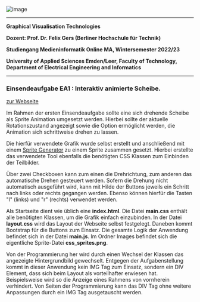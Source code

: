 ![image](https://user-images.githubusercontent.com/32162305/150810942-99672aac-99af-47ea-849b-ba263fae0c3f.png)

---

**Graphical Visualisation Technologies**

**Dozent: Prof. Dr. Felix Gers (Berliner Hochschule für Technik)**

**Studiengang Medieninformatik Online MA, Wintersemester 2022/23**

**University of Applied Sciences Emden/Leer, Faculty of Technology, Department of Electrical Engineering and
Informatics**

---

### Einsendeaufgabe EA1 : Interaktiv animierte Scheibe.

[zur Webseite](https://gvt.ckitte.de/ea1/)

Im Rahmen der ersten Einsendeaufgabe sollte eine sich drehende Scheibe als Sprite Animation umgesetzt werden. Hierbei sollte der aktuelle Rotationszustand angezeigt sowie die Option ermöglicht werden, die Animation sich schrittweise drehen zu lassen.

Die hierfür verwendete Grafik wurde selbst erstellt und anschließend mit einem [Sprite Generator](https://www.toptal.com/developers/css/sprite-generator/) zu einem Sprite zusammen gesetzt. Hierbei erstellte das verwendete Tool ebenfalls die benötigten CSS Klassen zum Einbinden der Teilbilder.

Über zwei Checkboxen kann zum einen die Drehrichtung, zum anderen das automatische Drehen gesteuert werden. Sofern die Drehung nicht automatisch ausgeführt wird, kann mit Hilde der Buttons jeweils ein Schritt nach links oder rechts gegangen werden. Ebenso können hierfür die Tasten "l" (links) und "r" (rechts) verwendet werden.

Als Startseite dient wie üblich eine **index.html**. Die Datei **main.css** enthält alle benötigten Klassen, um die Grafik einfach einzubinden. In der Datei **layout.css** wird das Layout der Webseite selbst festgelegt. Daneben kommt Bootstrap für die Buttons zum Einsatz. Die gesamte Logik der Anwendung befindet sich in der Datei **main.js**. Im Ordner Images befindet sich die eigentliche Sprite-Datei **css_sprites.png**. 

Von der Programmierung her wird durch einen Wechsel der Klassen das angezeigte Hintergrundbild gewechselt. Entgegen der Aufgabenstellung kommt in dieser Anwendung kein IMG Tag zum Einsatz, sondern ein DIV Element, dass sich beim Layout als vorteilhafter erwiesen hat. Beispielsweise wird so die Anzeige eines Rahmens von vornherein verhindert. Von Seiten der Programmierung kann das DIV Tag ohne weitere Anpassungen durch ein IMG Tag ausgetauscht werden.
